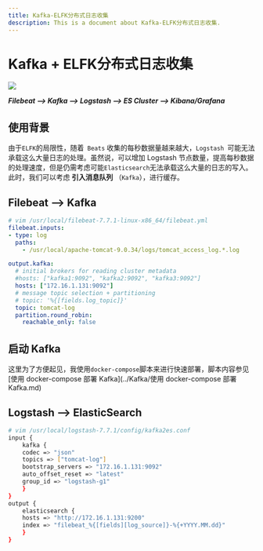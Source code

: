 ```yaml
---
title: Kafka-ELFK分布式日志收集
description: This is a document about Kafka-ELFK分布式日志收集.
---
```


# Kafka + ELFK分布式日志收集

![](https://cdn.agou-ops.cn/blog-images/elk%20stack/log_collect.png )

***Filebeat --> Kafka --> Logstash --> ES Cluster --> Kibana/Grafana***

## 使用背景

由于`ELFK`的局限性，随着` Beats` 收集的每秒数据量越来越大，`Logstash `可能无法承载这么大量日志的处理。虽然说，可以增加 Logstash 节点数量，提高每秒数据的处理速度，但是仍需考虑可能` Elasticsearch `无法承载这么大量的日志的写入。此时，我们可以考虑 **引入消息队列** （`Kafka`），进行缓存。

## Filebeat --> Kafka

```yaml
# vim /usr/local/filebeat-7.7.1-linux-x86_64/filebeat.yml
filebeat.inputs:
- type: log
  paths:
    - /usr/local/apache-tomcat-9.0.34/logs/tomcat_access_log.*.log

output.kafka:
  # initial brokers for reading cluster metadata
  #hosts: ["kafka1:9092", "kafka2:9092", "kafka3:9092"]
  hosts: ["172.16.1.131:9092"]
  # message topic selection + partitioning
  # topic: '%{[fields.log_topic]}'
  topic: tomcat-log
  partition.round_robin:
    reachable_only: false
```

## 启动 Kafka

这里为了方便起见，我使用`docker-compose`脚本来进行快速部署，脚本内容参见[使用 docker-compose 部署 Kafka](../Kafka/使用 docker-compose 部署 Kafka.md)

## Logstash --> ElasticSearch

```bash
# vim /usr/local/logstash-7.7.1/config/kafka2es.conf
input {
    kafka {
    codec => "json"
    topics => ["tomcat-log"]
    bootstrap_servers => "172.16.1.131:9092"
    auto_offset_reset => "latest"
    group_id => "logstash-g1"
    }
}
output {
    elasticsearch {
    hosts => "http://172.16.1.131:9200"
    index => "filebeat_%{[fields][log_source]}-%{+YYYY.MM.dd}"
	}
}
```

